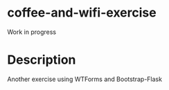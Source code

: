 # coffee-and-wifi-exercise

Work in progress

# Description
Another exercise using WTForms and Bootstrap-Flask